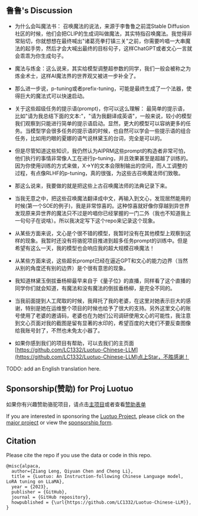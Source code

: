 ## 鲁鲁's Discussion

+ 为什么会叫魔法书： 召唤魔法的说法，来源于李鲁鲁之前混Stable Diffusion社区的时候，他们会把CLIP的生成词叫做魔法，其实特指召唤魔法。我觉得非常贴切，你就想想在最终喊出"诸葛亮拳打镇三关"之前，你需要吟唱一大串魔法的起手势，然后才会大喊出最终的目标句子，这样ChatGPT或者文心一言就会乖乖为你生成句子。

+ 魔法与炼金：这么说来，其实给模型调整超参数的同学，我们一般会被称之为炼金术士，这样AI魔法界的世界观又被进一步补全了。

+ 那么进一步说，p-tuning或者prefix-tuning，可能是最终生成了一个法器，使得巨大的魔法式可以快速启动。

+ 关于这些超级任务的提示语(prompt)，你可以这么理解： 最简单的提示语，比如"请为我总结下面的文本:"，"请为我翻译成英语"，一般来说，较小的模型我们观察到只能进行简单的提示语启动。显然，更大的模型可以容纳更多的任务。当模型学会很多任务的提示语的时候，也自然可以学会一些提示语的组合任务，比如用灼眼的夏娜的语气说林黛玉的台词，完全是可以的。

+ 但是尽管知道这些知识，我仍然认为AIPRM这些prompt的构造者非常可怕，他们执行的事情非常像人工在进行p-tuning，并且效果甚至是超越了训练的。因为你使用训练的方式来做，X->Y的文本会限制输出的空间，而人工调整的过程，有点像RLHF的p-tuning，真的很强，为这些古召唤魔法师们致敬。

+ 那这么说来，我要做的就是把这些上古召唤魔法师的法典记录下来。

+ 当我无意之中，把这些召唤魔法翻译成中文，再输入到文心，发现居然能用的时候(第一个SOE的例子)，我是非常惊喜的。这种惊喜就好像你穿越到异世界发现原来异世界的魔法只不过是吟唱你已经掌握的一门二外（我也不知道我上一句句子在说啥）。所以我决定写下这个repo来记录这个现象。

+ 从某些方面来说，文心是个很不错的模型，我暂时没有在其他模型上观察到这样的现象。我暂时还没有将骆驼项目推进到超多任务prompt的训练中。但是希望有这么一天，我的模型也会响应我的超大规模召唤魔法！

+ 从某些方面来说，这些超长prompt已经在逼近GPT和文心的能力边界（当然从别的角度还有别的边界）是个很有意思的现象。

+ 我知道林黛玉倒拔垂杨柳最早来自于《量子位》的直播，同样看了这个直播的同学你们就会知道，有魔法和没有魔法的倒拔垂杨柳，是完全不同的。

+ 当我前面提到人工爬取的时候，我拜托了我的老婆，在这里对她表示巨大的感谢，特别是她在运维整个项目的时候也给予了很大的支持。另外这里文心的账号使用了老婆的邀请码，老婆也在为她们公司调研使用文心的可能性，我注意到文心页面对我的截图是留有显著的水印的，希望百度的大佬们不要反查图像给我账号封了，不然也未免太小器了。

+ 如果你感到我们的项目有帮助，可以去我们的主页面[https://github.com/LC1332/Luotuo-Chinese-LLM](https://github.com/LC1332/Luotuo-Chinese-LLM)点上Star，不胜感谢！

TODO: add an English translation here.

## Sponsorship(赞助) for Proj Luotuo

如果你有兴趣赞助骆驼项目，请点击[主项目](https://github.com/LC1332/Luotuo-Chinese-LLM)或者查看[赞助表单](https://github.com/LC1332/Luotuo-Chinese-LLM/blob/main/data/Sponsorship_and_balance.md)

If you are interested in sponsoring the [Luotuo Project](https://github.com/LC1332/Luotuo-Chinese-LLM), please click on the [major project](https://github.com/LC1332/Luotuo-Chinese-LLM) or view the [sponsorship form](https://github.com/LC1332/Luotuo-Chinese-LLM/blob/main/data/Sponsorship_and_balance.md).

## Citation

Please cite the repo if you use the data or code in this repo.

```
@misc{alpaca,
  author={Ziang Leng, Qiyuan Chen and Cheng Li},
  title = {Luotuo: An Instruction-following Chinese Language model, LoRA tuning on LLaMA},
  year = {2023},
  publisher = {GitHub},
  journal = {GitHub repository},
  howpublished = {\url{https://github.com/LC1332/Luotuo-Chinese-LLM}},
}
```
